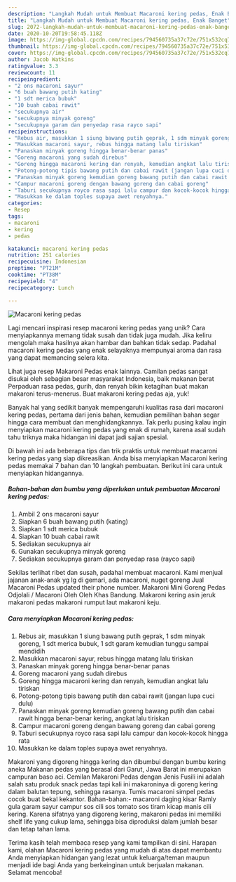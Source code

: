 ```yaml
---
description: "Langkah Mudah untuk Membuat Macaroni kering pedas, Enak Banget"
title: "Langkah Mudah untuk Membuat Macaroni kering pedas, Enak Banget"
slug: 2072-langkah-mudah-untuk-membuat-macaroni-kering-pedas-enak-banget
date: 2020-10-20T19:58:45.118Z
image: https://img-global.cpcdn.com/recipes/794560735a37c72e/751x532cq70/macaroni-kering-pedas-foto-resep-utama.jpg
thumbnail: https://img-global.cpcdn.com/recipes/794560735a37c72e/751x532cq70/macaroni-kering-pedas-foto-resep-utama.jpg
cover: https://img-global.cpcdn.com/recipes/794560735a37c72e/751x532cq70/macaroni-kering-pedas-foto-resep-utama.jpg
author: Jacob Watkins
ratingvalue: 3.3
reviewcount: 11
recipeingredient:
- "2 ons macaroni sayur"
- "6 buah bawang putih kating"
- "1 sdt merica bubuk"
- "10 buah cabai rawit"
- "secukupnya air"
- "secukupnya minyak goreng"
- "secukupnya garam dan penyedap rasa rayco sapi"
recipeinstructions:
- "Rebus air, masukkan 1 siung bawang putih geprak, 1 sdm minyak goreng, 1 sdt merica bubuk, 1 sdt garam kemudian tunggu sampai mendidih"
- "Masukkan macaroni sayur, rebus hingga matang lalu tiriskan"
- "Panaskan minyak goreng hingga benar-benar panas"
- "Goreng macaroni yang sudah direbus"
- "Goreng hingga macaroni kering dan renyah, kemudian angkat lalu tiriskan"
- "Potong-potong tipis bawang putih dan cabai rawit (jangan lupa cuci dulu)"
- "Panaskan minyak goreng kemudian goreng bawang putih dan cabai rawit hingga benar-benar kering, angkat lalu tiriskan"
- "Campur macaroni goreng dengan bawang goreng dan cabai goreng"
- "Taburi secukupnya royco rasa sapi lalu campur dan kocok-kocok hingga rata"
- "Masukkan ke dalam toples supaya awet renyahnya."
categories:
- Resep
tags:
- macaroni
- kering
- pedas

katakunci: macaroni kering pedas 
nutrition: 251 calories
recipecuisine: Indonesian
preptime: "PT21M"
cooktime: "PT38M"
recipeyield: "4"
recipecategory: Lunch

---
```



![Macaroni kering pedas](https://img-global.cpcdn.com/recipes/794560735a37c72e/751x532cq70/macaroni-kering-pedas-foto-resep-utama.jpg)

Lagi mencari inspirasi resep macaroni kering pedas yang unik? Cara menyiapkannya memang tidak susah dan tidak juga mudah. Jika keliru mengolah maka hasilnya akan hambar dan bahkan tidak sedap. Padahal macaroni kering pedas yang enak selayaknya mempunyai aroma dan rasa yang dapat memancing selera kita.

Lihat juga resep Makaroni Pedas enak lainnya. Camilan pedas sangat disukai oleh sebagian besar masyarakat Indonesia, baik makanan berat Perpaduan rasa pedas, gurih, dan renyah bikin ketagihan buat makan makaroni terus-menerus. Buat makaroni kering pedas aja, yuk!

Banyak hal yang sedikit banyak mempengaruhi kualitas rasa dari macaroni kering pedas, pertama dari jenis bahan, kemudian pemilihan bahan segar hingga cara membuat dan menghidangkannya. Tak perlu pusing kalau ingin menyiapkan macaroni kering pedas yang enak di rumah, karena asal sudah tahu triknya maka hidangan ini dapat jadi sajian spesial.


Di bawah ini ada beberapa tips dan trik praktis untuk membuat macaroni kering pedas yang siap dikreasikan. Anda bisa menyiapkan Macaroni kering pedas memakai 7 bahan dan 10 langkah pembuatan. Berikut ini cara untuk menyiapkan hidangannya.

<!--inarticleads1-->

##### Bahan-bahan dan bumbu yang diperlukan untuk pembuatan Macaroni kering pedas:

1. Ambil 2 ons macaroni sayur
1. Siapkan 6 buah bawang putih (kating)
1. Siapkan 1 sdt merica bubuk
1. Siapkan 10 buah cabai rawit
1. Sediakan secukupnya air
1. Gunakan secukupnya minyak goreng
1. Sediakan secukupnya garam dan penyedap rasa (rayco sapi)


Sekilas terlihat ribet dan susah, padahal membuat macaroni. Kami menjual jajanan anak-anak yg lg di gemari, ada macaroni, nuget goreng Jual Macaroni Pedas updated their phone number. Makaroni Mini Goreng Pedas Odjolali / Macaroni Oleh Oleh Khas Bandung. Makaroni kering asin jeruk makaroni pedas makaroni rumput laut makaroni keju. 

<!--inarticleads2-->

##### Cara menyiapkan Macaroni kering pedas:

1. Rebus air, masukkan 1 siung bawang putih geprak, 1 sdm minyak goreng, 1 sdt merica bubuk, 1 sdt garam kemudian tunggu sampai mendidih
1. Masukkan macaroni sayur, rebus hingga matang lalu tiriskan
1. Panaskan minyak goreng hingga benar-benar panas
1. Goreng macaroni yang sudah direbus
1. Goreng hingga macaroni kering dan renyah, kemudian angkat lalu tiriskan
1. Potong-potong tipis bawang putih dan cabai rawit (jangan lupa cuci dulu)
1. Panaskan minyak goreng kemudian goreng bawang putih dan cabai rawit hingga benar-benar kering, angkat lalu tiriskan
1. Campur macaroni goreng dengan bawang goreng dan cabai goreng
1. Taburi secukupnya royco rasa sapi lalu campur dan kocok-kocok hingga rata
1. Masukkan ke dalam toples supaya awet renyahnya.


Makaroni yang digoreng hingga kering dan dibumbui dengan bumbu kering aneka Makanan pedas yang berasal dari Garut, Jawa Barat ini merupakan campuran baso aci. Cemilan Makaroni Pedas dengan Jenis Fusili ini adalah salah satu produk snack pedas tapi kali ini makaroninya di goreng kering dalam balutan tepung, sehingga rasanya. Tumis macaroni simpel pedas cocok buat bekal kekantor. Bahan-bahan:- macaroni daging kisar Ramly gula garam sayur campur sos cili sos tomato sos tiram kicap manis cili kering. Karena sifatnya yang digoreng kering, makaroni pedas ini memiliki shelf life yang cukup lama, sehingga bisa diproduksi dalam jumlah besar dan tetap tahan lama. 

Terima kasih telah membaca resep yang kami tampilkan di sini. Harapan kami, olahan Macaroni kering pedas yang mudah di atas dapat membantu Anda menyiapkan hidangan yang lezat untuk keluarga/teman maupun menjadi ide bagi Anda yang berkeinginan untuk berjualan makanan. Selamat mencoba!
